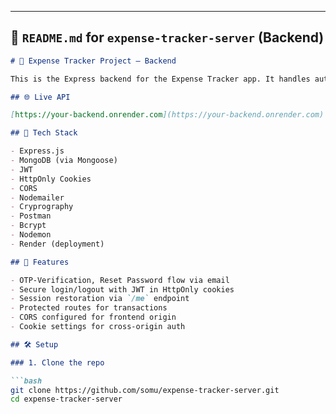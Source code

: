 
---

## 📘 `README.md` for `expense-tracker-server` (Backend)

```markdown
# 💸 Expense Tracker Project — Backend

This is the Express backend for the Expense Tracker app. It handles authentication, session management, and transaction APIs. Uses MongoDB for storage and JWT with HttpOnly cookies for secure auth.

## 🌐 Live API

[https://your-backend.onrender.com](https://your-backend.onrender.com)

## 🧰 Tech Stack

- Express.js
- MongoDB (via Mongoose)
- JWT
- HttpOnly Cookies
- CORS
- Nodemailer
- Cryprography
- Postman
- Bcrypt
- Nodemon
- Render (deployment)

## 🔐 Features

- OTP-Verification, Reset Password flow via email
- Secure login/logout with JWT in HttpOnly cookies
- Session restoration via `/me` endpoint
- Protected routes for transactions
- CORS configured for frontend origin
- Cookie settings for cross-origin auth

## 🛠️ Setup

### 1. Clone the repo

```bash
git clone https://github.com/somu/expense-tracker-server.git
cd expense-tracker-server
